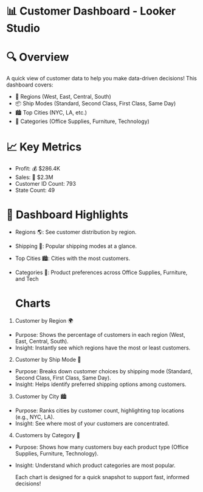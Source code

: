 # 📊 Customer Dashboard - Looker Studio

# 🔍 Overview

A quick view of customer data to help you make data-driven decisions! This dashboard covers:

* 🏢 Regions (West, East, Central, South)
* 📦 Ship Modes (Standard, Second Class, First Class, Same Day)
* 🏙️ Top Cities (NYC, LA, etc.)
* 🛒 Categories (Office Supplies, Furniture, Technology)

# 📈 Key Metrics

* Profit: 💰 $286.4K
* Sales: 💸 $2.3M
* Customer ID Count: 793
* State Count: 49

# 📌 Dashboard Highlights

* Regions 🌎: See customer distribution by region.
* Shipping 🚚: Popular shipping modes at a glance.
* Top Cities 🏙️: Cities with the most customers.
* Categories 📂: Product preferences across Office Supplies, Furniture, and Tech

  # Charts

1. Customer by Region 🌍

  * Purpose: Shows the percentage of customers in each region (West, East, Central, South).
  * Insight: Instantly see which regions have the most or least customers.

2. Customer by Ship Mode 🚚

  * Purpose: Breaks down customer choices by shipping mode (Standard, Second Class, First Class, Same Day).
  * Insight: Helps identify preferred shipping options among customers.

3. Customer by City 🏙️

  * Purpose: Ranks cities by customer count, highlighting top locations (e.g., NYC, LA).
  * Insight: See where most of your customers are concentrated.

4. Customers by Category 📂

  * Purpose: Shows how many customers buy each product type (Office Supplies, Furniture, Technology).
  * Insight: Understand which product categories are most popular.

    Each chart is designed for a quick snapshot to support fast, informed decisions!
